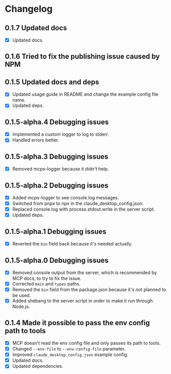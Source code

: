 # Changelog

## 0.1.7 Updated docs

- [x] Updated docs.

## 0.1.6 Tried to fix the publishing issue caused by NPM

## 0.1.5 Updated docs and deps

- [x] Updated usage guide in README and change the example config file name.
- [x] Updated deps.

## 0.1.5-alpha.4 Debugging issues

- [x] Implemented a custom logger to log to stderr.
- [x] Handled errors better.

## 0.1.5-alpha.3 Debugging issues

- [x] Removed mcps-logger because it didn't help.

## 0.1.5-alpha.2 Debugging issues

- [x] Added mcps-logger to see console.log messages.
- [x] Switched from pnpx to npx in the claude_desktop_config.json.
- [x] Replaced console.log with process.stdout.write in the server script.
- [x] Updated deps.

## 0.1.5-alpha.1 Debugging issues

- [x] Reverted the `bin` field back because it's needed actually.

## 0.1.5-alpha.0 Debugging issues

- [x] Removed console output from the server, which is recommended by MCP docs, to try to fix the issue.
- [x] Corrected `main` and `types` paths.
- [x] Removed the `bin` field from the package.json because it's not planned to be used.
- [x] Added shebang to the server script in order to make it run through Node.js.

## 0.1.4 Made it possible to pass the env config path to tools

- [x] MCP doesn't read the env config file and only passes its path to tools.
- [x] Changed `--env-file` to `--env-config-file` parameter.
- [x] Improved `claude_desktop_config.json` example config.
- [x] Updated docs.
- [x] Updated dependencies.

